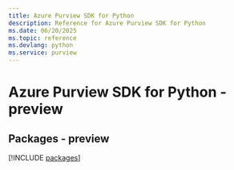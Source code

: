 ```yaml
---
title: Azure Purview SDK for Python
description: Reference for Azure Purview SDK for Python
ms.date: 06/20/2025
ms.topic: reference
ms.devlang: python
ms.service: purview
---
```

# Azure Purview SDK for Python - preview
## Packages - preview
[!INCLUDE [packages](purview-index.md)]